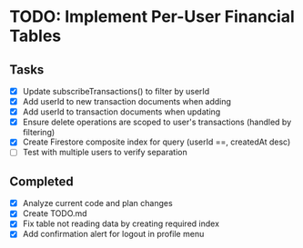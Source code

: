 # TODO: Implement Per-User Financial Tables

## Tasks
- [x] Update subscribeTransactions() to filter by userId
- [x] Add userId to new transaction documents when adding
- [x] Add userId to transaction documents when updating
- [x] Ensure delete operations are scoped to user's transactions (handled by filtering)
- [x] Create Firestore composite index for query (userId ==, createdAt desc)
- [ ] Test with multiple users to verify separation

## Completed
- [x] Analyze current code and plan changes
- [x] Create TODO.md
- [x] Fix table not reading data by creating required index
- [x] Add confirmation alert for logout in profile menu
